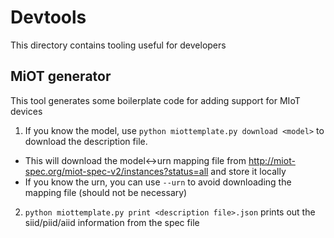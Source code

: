 # Devtools

This directory contains tooling useful for developers

## MiOT generator

This tool generates some boilerplate code for adding support for MIoT devices

1. If you know the model, use `python miottemplate.py download <model>` to download the description file.
  * This will download the model<->urn mapping file from http://miot-spec.org/miot-spec-v2/instances?status=all and store it locally
  * If you know the urn, you can use `--urn` to avoid downloading the mapping file (should not be necessary)

2. `python miottemplate.py print <description file>.json` prints out the siid/piid/aiid information from the spec file
